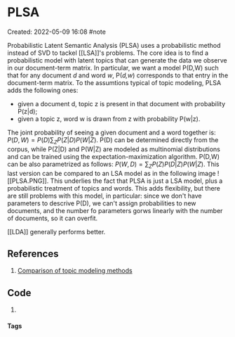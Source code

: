 # PLSA
Created: 2022-05-09 16:08
#note

Probabilistic Latent Semantic Analysis (PLSA) uses a probabilistic method instead of SVD to tackel [[LSA]]'s problems.
The core idea is to find a probabilistic model with latent topics that can generate the data we observe in our document-term matrix. In particular, we want a model P(D,W) such that for any document *d* and word *w*, P(*d,w*) corresponds to that entry in the document-term matrix.
To the assumtions typical of topic modeling, PLSA adds the following ones:
- given a document d, topic z is present in that document with probability P(z|d);
- given a topic z, word w is drawn from z with probability P(w|z).

The joint probability of seeing a given document and a word together is: $P(D,W)=P(D)\sum_ZP(Z|D)P(W|Z)$. P(D) can be determined directly from the corpus, while P(Z|D) and P(W|Z) are modeled as multinomial distributions and can be trained using the expectation-maximization algorithm.
P(D,W) can be also parametrized as follows: $P(W,D)=\sum_ZP(Z)P(D|Z)P(W|Z)$. This last version can be compared to an LSA model as in the following image ![[PLSA.PNG]].
This underlies the fact that PLSA is just a LSA model, plus a probabilistic treatment of topics and words. This adds flexibility, but there are still problems with this model, in particular: since we don't have parameters to descrive P(D), we can't assign probabilities to new documents, and the number fo parameters gorws linearly with the number of documents, so it can overfit.

[[LDA]] generally performs better.
## References
1. [Comparison of topic modeling methods](https://medium.com/nanonets/topic-modeling-with-lsa-psla-lda-and-lda2vec-555ff65b0b05)

## Code
1. 

#### Tags